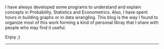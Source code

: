 I have always developed some programs to understand and explain concepts in Probability, Statistics and Econometrics. Also, I have spent hours in building graphs or in data wrangling. This blog is the way I found to organize most of this work forming a kind of personal libray that I share with people who may find it useful. 

Enjoy ;)

---
